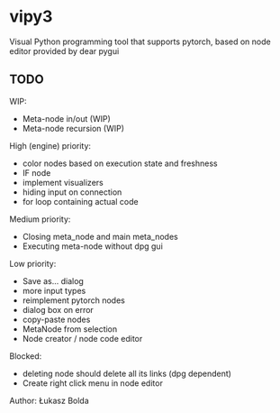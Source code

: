 # vipy3
Visual Python programming tool that supports pytorch, based on node editor provided by dear pygui

TODO
----
WIP:
* Meta-node in/out (WIP)
* Meta-node recursion (WIP)
  
High (engine) priority:
* color nodes based on execution state and freshness
* IF node
* implement visualizers
* hiding input on connection
* for loop containing actual code

Medium priority:
* Closing meta_node and main meta_nodes
* Executing meta-node without dpg gui

Low priority:
* Save as... dialog
* more input types
* reimplement pytorch nodes
* dialog box on error
* copy-paste nodes
* MetaNode from selection
* Node creator / node code editor

Blocked:
* deleting node should delete all its links (dpg dependent)
* Create right click menu in node editor

Author: Łukasz Bolda